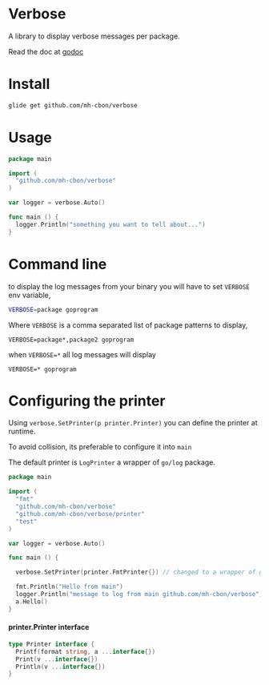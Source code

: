 # Verbose

A library to display verbose messages per package.

Read the doc at [godoc](https://godoc.org/github.com/mh-cbon/verbose)


# Install

```sh
glide get github.com/mh-cbon/verbose
```

# Usage

```go
package main

import (
  "github.com/mh-cbon/verbose"
)

var logger = verbose.Auto()

func main () {
  logger.Println("something you want to tell about...")
}
```

# Command line

to display the log messages from your binary you will have to set `VERBOSE` env variable,

```sh
VERBOSE=package goprogram
```

Where `VERBOSE` is a comma separated list of package patterns to display,

```
VERBOSE=package*,package2 goprogram
```

when `VERBOSE=*` all log messages will display

```
VERBOSE=* goprogram
```

# Configuring the printer

Using `verbose.SetPrinter(p printer.Printer)` you can define the printer at runtime.

To avoid collision, its preferable to configure it into `main`

The default printer is `LogPrinter` a wrapper of `go/log` package.

```go
package main

import (
  "fmt"
  "github.com/mh-cbon/verbose"
  "github.com/mh-cbon/verbose/printer"
  "test"
)

var logger = verbose.Auto()

func main () {

  verbose.SetPrinter(printer.FmtPrinter{}) // changed to a wrapper of go/fmt

  fmt.Println("Hello from main")
  logger.Println("message to log from main github.com/mh-cbon/verbose")
  a.Hello()
}
```

#### printer.Printer interface

```go
type Printer interface {
  Printf(format string, a ...interface{})
  Print(v ...interface{})
  Println(v ...interface{})
}
```
